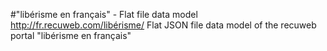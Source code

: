 #"libérisme en français" - Flat file data model
http://fr.recuweb.com/libérisme/
Flat JSON file data model of the recuweb portal "libérisme en français"
